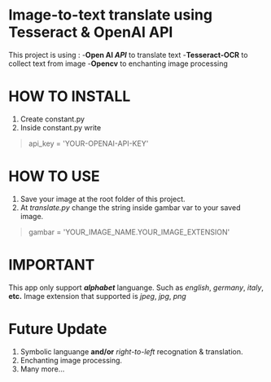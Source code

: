 # Image-to-text translate using Tesseract & OpenAI API
This project is using : 
-**Open AI _API_** to translate text
-**Tesseract-OCR** to collect text from image
-**Opencv** to enchanting image processing

# HOW TO INSTALL

1. Create constant.py
2. Inside constant.py write
> api_key = 'YOUR-OPENAI-API-KEY'

# HOW TO USE
1. Save your image at the root folder of this project.
2. At _translate.py_ change the string inside gambar var to your saved image.
> gambar = 'YOUR_IMAGE_NAME.YOUR_IMAGE_EXTENSION'

# IMPORTANT

This app only support **_alphabet_** languange.
Such as _english_, _germany_, _italy_, **etc.**
Image extension that supported is _jpeg_, _jpg_, _png_

# Future Update

1. Symbolic languange **and/or** _right-to-left_ recognation & translation.
2. Enchanting image processing.
3. Many more...
